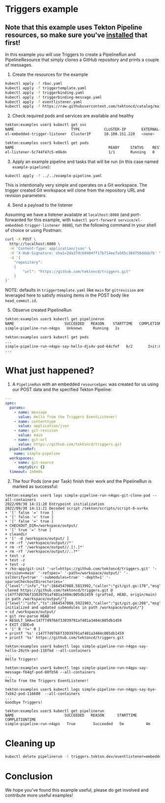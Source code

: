 # Triggers example

## Note that this example uses Tekton Pipeline resources, so make sure you've [installed](https://github.com/tektoncd/pipeline/blob/main/docs/install.md) that first!

In this example you will use Triggers to create a PipelineRun and
PipelineResource that simply clones a GitHub repository and prints a couple of
messages.

1. Create the resources for the example

```sh
kubectl apply -f rbac.yaml
kubectl apply -f triggertemplate.yaml
kubectl apply -f triggerbinding.yaml
kubectl apply -f triggerbinding-message.yaml
kubectl apply -f eventlistener.yaml
kubectl apply -f https://raw.githubusercontent.com/tektoncd/catalog/main/task/git-clone/0.8/git-clone.yaml
```

2. Check required pods and services are available and healthy

```bash
tekton:examples user$ kubectl get svc
NAME                          TYPE           CLUSTER-IP       EXTERNAL-IP   PORT(S)          AGE
el-embedded-trigger-listener  ClusterIP      10.100.151.220   <none>        8080/TCP,9000/TCP         48s  <--- this will receive the event
```

```bash
tekton:examples user$ kubectl get pods
NAME                                           READY     STATUS    RESTARTS   AGE
el-listener-5c744f47c5-m9kdn                   1/1       Running   0          78s
```

3. Apply an example pipeline and tasks that will be run (in this case named
   `example-pipeline`):

```bash
kubectl apply -f ../../example-pipeline.yaml
```

This is intentionally very simple and operates on a Git workspace. The
trigger created Git workspace will clone from the repository URL and revision
parameters.

4. Send a payload to the listener

Assuming we have a listener available at `localhost:8080` (and port-forwarded
for this example, with
`kubectl port-forward service/el-embedded-trigger-listener 8080`),
run the following command in your shell of choice or using Postman:

```bash
curl -X POST \
  http://localhost:8080 \
  -H 'Content-Type: application/json' \
  -H 'X-Hub-Signature: sha1=2da37dcb9404ff17b714ee7a505c384758ddeb7b' \
  -d '{
	"repository":
	{
		"url": "https://github.com/tektoncd/triggers.git"
	}
}'
```

NOTE: defaults in `triggertemplate.yaml` like `main` for `gitrevision` are leveraged here to 
satisfy missing items in the POST body like `head_commit.id`.

5. Observe created PipelineRun

```bash
tekton:examples user$ kubectl get pipelinerun
NAME                       SUCCEEDED   REASON    STARTTIME   COMPLETIONTIME
simple-pipeline-run-n4qps   Unknown     Running   1s
```

```bash
tekton:examples user$ kubectl get pods
...
simple-pipeline-run-n4qps-say-hello-djs4v-pod-64cfef   0/2       Init:0/2   0          1s
...
```

# What just happened?

1. A `PipelineRun` with an embedded `resourceSpec` was created for us using our
   POST data and the specified Tekton Pipeline:

```yaml
---
spec:
  params:
    - name: message
      value: Hello from the Triggers EventListener!
    - name: contenttype
      value: application/json
    - name: git-revision
      value: main
    - name: git-url
      value: https://github.com/tektoncd/triggers.git
  pipelineRef:
    name: simple-pipeline
  workspaces:
    - name: git-source
      emptyDir: {}
  timeout: 1h0m0s
```

2. The four Pods (one per Task) finish their work and the PipelineRun is marked
   as successful:

```
tekton:examples user$ logs simple-pipeline-run-n4qps-git-clone-pod --all-containers
2022/09/30 14:11:20 Entrypoint initialization
2022/09/30 14:11:21 Decoded script /tekton/scripts/script-0-xvr6x
+ '[' false '=' true ]
+ '[' false '=' true ]
+ '[' false '=' true ]
+ CHECKOUT_DIR=/workspace/output/
+ '[' true '=' true ]
+ cleandir
+ '[' -d /workspace/output/ ]
+ rm -rf '/workspace/output//*'
+ rm -rf '/workspace/output//.[!.]*'
+ rm -rf '/workspace/output//..?*'
+ test -z 
+ test -z 
+ test -z 
+ /ko-app/git-init '-url=https://github.com/tektoncd/triggers.git' '-revision=main' '-refspec=' '-path=/workspace/output/' '-sslVerify=true' '-submodules=true' '-depth=1' '-sparseCheckoutDirectories='
{"level":"info","ts":1664547088.5813992,"caller":"git/git.go:170","msg":"Successfully cloned https://github.com/tektoncd/triggers.git @ c147f7d9766f33039791af401a3404c005db1459 (grafted, HEAD, origin/main) in path /workspace/output/"}
{"level":"info","ts":1664547088.5921903,"caller":"git/git.go:208","msg":"Successfully initialized and updated submodules in path /workspace/output/"}
+ cd /workspace/output/
+ git rev-parse HEAD
+ RESULT_SHA=c147f7d9766f33039791af401a3404c005db1459
+ EXIT_CODE=0
+ '[' 0 '!=' 0 ]
+ printf '%s' c147f7d9766f33039791af401a3404c005db1459
+ printf '%s' https://github.com/tektoncd/triggers.git

tekton:examples user$ kubectl logs simple-pipeline-run-n4qps-say-hello-29ztk-pod-118fbd --all-containers
...
Hello Triggers!
```

```
tekton:examples user$ kubectl logs simple-pipeline-run-n4qps-say-message-f64qf-pod-80fb58 --all-containers
...
Hello from the Triggers EventListener!
```

```
tekton:examples user$ kubectl logs simple-pipeline-run-n4qps-say-bye-7xbk2-pod-116608  --all-containers
...
Goodbye Triggers!
```

```
tekton:examples user$ kubectl get pipelinerun
NAME                       SUCCEEDED   REASON      STARTTIME   COMPLETIONTIME
simple-pipeline-run-n4qps   True        Succeeded   5m          4m
```

# Cleaning up

```sh
kubectl delete pipelinerun -l triggers.tekton.dev/eventlistener=embedded-trigger-listener
```

# Conclusion

We hope you've found this example useful, please do get involved and contribute
more useful examples!

